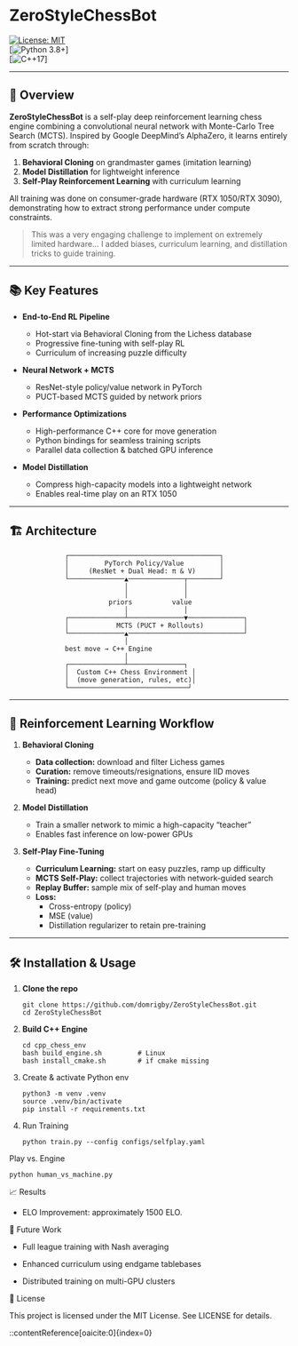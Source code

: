 # ZeroStyleChessBot

[![License: MIT](https://img.shields.io/badge/License-MIT-blue.svg)](LICENSE)  
[![Python 3.8+](https://img.shields.io/badge/python-3.8%2B-blue.svg)]  
[![C++17](https://img.shields.io/badge/C%2B%2B-17-blue.svg)]

---

## 🚀 Overview

**ZeroStyleChessBot** is a self-play deep reinforcement learning chess engine combining a convolutional neural network with Monte-Carlo Tree Search (MCTS). Inspired by Google DeepMind’s AlphaZero, it learns entirely from scratch through:

1. **Behavioral Cloning** on grandmaster games (imitation learning)  
2. **Model Distillation** for lightweight inference  
3. **Self-Play Reinforcement Learning** with curriculum learning  

All training was done on consumer-grade hardware (RTX 1050/RTX 3090), demonstrating how to extract strong performance under compute constraints.

> This was a very engaging challenge to implement on extremely limited hardware… I added biases, curriculum learning, and distillation tricks to guide training.

---

## 📚 Key Features

- **End-to-End RL Pipeline**  
  - Hot-start via Behavioral Cloning from the Lichess database  
  - Progressive fine-tuning with self-play RL  
  - Curriculum of increasing puzzle difficulty  

- **Neural Network + MCTS**  
  - ResNet-style policy/value network in PyTorch  
  - PUCT-based MCTS guided by network priors  

- **Performance Optimizations**  
  - High-performance C++ core for move generation  
  - Python bindings for seamless training scripts  
  - Parallel data collection & batched GPU inference  

- **Model Distillation**  
  - Compress high-capacity models into a lightweight network  
  - Enables real-time play on an RTX 1050  

---

## 🏗 Architecture

                  ┌──────────────────────────────────────┐
                  │         PyTorch Policy/Value         │
                  │     (ResNet + Dual Head: π & V)      │
                  └──────────────▲──────────────┬────────┘
                                 │              │
                                 │              │
                             priors          value
                                 │              │
                  ┌──────────────┴──────────────▼──────────────┐
                  │            MCTS (PUCT + Rollouts)          │
                  └──────────────▲─────────────────────────────┘
                                 │
                  best move → C++ Engine
                                 │
                  ┌──────────────┴──────────────┐
                  │  Custom C++ Chess Environment │
                  │  (move generation, rules, etc)│
                  └──────────────────────────────┘

---

## 🎯 Reinforcement Learning Workflow

1. **Behavioral Cloning**  
   - **Data collection:** download and filter Lichess games  
   - **Curation:** remove timeouts/resignations, ensure IID moves  
   - **Training:** predict next move and game outcome (policy & value head)  

2. **Model Distillation**  
   - Train a smaller network to mimic a high-capacity “teacher”  
   - Enables fast inference on low-power GPUs  

3. **Self-Play Fine-Tuning**  
   - **Curriculum Learning:** start on easy puzzles, ramp up difficulty  
   - **MCTS Self-Play:** collect trajectories with network-guided search  
   - **Replay Buffer:** sample mix of self-play and human moves  
   - **Loss:**  
     - Cross-entropy (policy)  
     - MSE (value)  
     - Distillation regularizer to retain pre-training
---

## 🛠 Installation & Usage

1. **Clone the repo**  
   ```
   git clone https://github.com/domrigby/ZeroStyleChessBot.git
   cd ZeroStyleChessBot

2. **Build C++ Engine**
    ```
    cd cpp_chess_env
    bash build_engine.sh         # Linux
    bash install_cmake.sh        # if cmake missing

3. Create & activate Python env
    ```
    python3 -m venv .venv
    source .venv/bin/activate
    pip install -r requirements.txt

4. Run Training
    ```
    python train.py --config configs/selfplay.yaml

Play vs. Engine

    python human_vs_machine.py

📈 Results

* ELO Improvement: approximately 1500 ELO.

🔮 Future Work

* Full league training with Nash averaging

* Enhanced curriculum using endgame tablebases

* Distributed training on multi-GPU clusters

📄 License

This project is licensed under the MIT License. See LICENSE for details.

::contentReference[oaicite:0]{index=0}